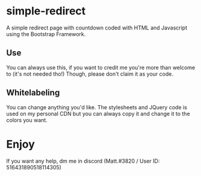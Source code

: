 # simple-redirect
A simple redirect page with countdown coded with HTML and Javascript using the Bootstrap Framework.

## Use
You can always use this, if you want to credit me you're more than welcome to (it's not needed tho!)
Though, please don't claim it as your code.

## Whitelabeling
You can change anything you'd like. 
The stylesheets and JQuery code is used on my personal CDN but you can always copy it and change it to the
colors you want.

# Enjoy
If you want any help, dm me in discord (Matt.#3820 / User ID: 516431890518114305)
